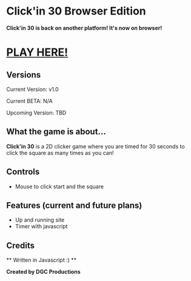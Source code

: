 # **Click'in 30 Browser Edition**

**Click'in 30 is back on another platform! It's now on browser!**

# [PLAY HERE!](https://dgcproductions.github.io/)

## **Versions**
Current Version: v1.0

Current BETA: N/A

Upcoming Version: TBD


## **What the game is about...**

**Click'in 30** is a 2D clicker game where you are timed for 30 seconds to click the square as many times as you can!

## **Controls**

- Mouse to click start and the square

## **Features (current and future plans)**
- Up and running site
- Timer with javascript

 
 ## **Credits**

** Written in Javascript :) **
 
 **Created by DGC Productions** 
